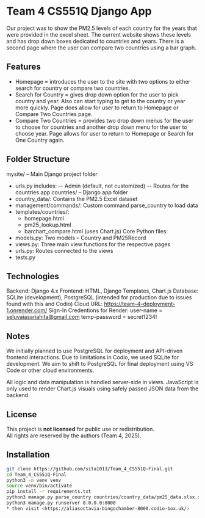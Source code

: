 # Team 4 CS551Q Django App

Our project was to show the PM2.5 levels of each country for the years that were provided in the excel sheet.
The current website shows these levels and has drop down boxes dedicated to countries and years. There is a second
page where the user can compare two countries using a bar graph. 


## Features
- Homepage = 
  introduces the user to the site with two options to either search for country or compare two countries. 
- Search for Country =
  gives drop down option for the user to pick country and year. Also can start typing to get
  to the country or year more quickly. Page does allow for user to return to Homepage or Compare Two Countries page. 
- Compare Two Countries =
  provides two drop down menus for the user to choose for countries and another drop down menu
  for the user to choose year. Page allows for user to return to Homepage or Search for One Country again. 


## Folder Structure
mysite/ – Main Django project folder
- urls.py includes:
  -- Admin (default, not customized)
  -- Routes for the countries app
countries/ – Django app folder
- country_data/: Contains the PM2.5 Excel dataset
- management/commands/: Custom command parse_country to load data
- templates/countries/:
  - homepage.html
  - pm25_lookup.html
  - barchart_compare.html (uses Chart.js)
Core Python files:
- models.py: Two models – Country and PM25Record
- views.py: Three main view functions for the respective pages
- urls.py: Routes connected to the views
- tests.py


## Technologies
Backend: Django 4.x
Frontend: HTML, Django Templates, Chart.js
Database: SQLite (development), PostgreSQL (intended for production due to issues found with this and Codio)
Cloud URL: https://team-4-deployment-1.onrender.com/
Sign-In Credentions for Render: 
  user-name = seluvaiasariahita@gmail.com
  temp-password = secret1234!

## Notes
We initially planned to use PostgreSQL for deployment and API-driven frontend interactions.
Due to limitations in Codio, we used SQLite for development. We aim to shift to PostgreSQL for final deployment using VS Code or other cloud environments. 

All logic and data manipulation is handled server-side in views. JavaScript is only used to render Chart.js visuals using safely passed JSON data from the backend.


## License
This project is **not licensed** for public use or redistribution.  
All rights are reserved by the authors (Team 4, 2025).


## Installation
```bash
git clone https://github.com/sita1013/Team_4_CS551Q-Final.git
cd Team_4_CS551Q-Final
python3 -m venv venv
source venv/bin/activate
pip install -r requirements.txt
python3 manage.py parse_country countries/country_data/pm25_data.xlsx.xlsx
python3 manage.py runserver 0.0.0.0:8000
* then visit <https://aliasoctavia-bingochamber-8000.codio-box.uk/>
